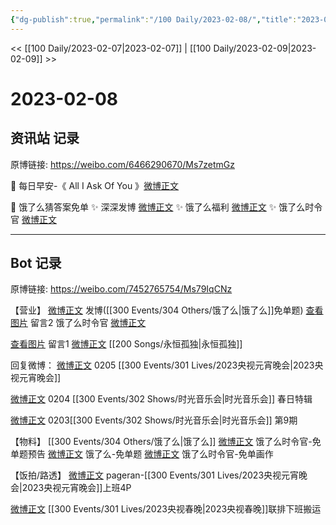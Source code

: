 ```yaml
---
{"dg-publish":true,"permalink":"/100 Daily/2023-02-08/","title":"2023-02-08","created":"2023-02-11T16:59:57.000+08:00","updated":"2023-04-11T14:46:32.000+08:00"}
---
```



<< [[100 Daily/2023-02-07\|2023-02-07]] | [[100 Daily/2023-02-09\|2023-02-09]] >>

# 2023-02-08

## 资讯站 记录

原博链接: https://weibo.com/6466290670/Ms7zetmGz

🌟 每日早安-《 All I Ask Of You 》[微博正文](https://m.weibo.cn/6466290670/4866790402031652)

🌟 饿了么猜答案免单
✨ 深深发博 [微博正文](https://m.weibo.cn/6466290670/4866995240048874)
✨ 饿了么福利 [微博正文](https://m.weibo.cn/6466290670/4866996053214856)
✨ 饿了么时令官 [微博正文](https://m.weibo.cn/6466290670/4866997814300532)

---
## Bot 记录

原博链接: https://weibo.com/7452765754/Ms79IqCNz

【营业】
[微博正文](https://m.weibo.cn/1736988591/4866993088628016) 发博([[300 Events/304 Others/饿了么\|饿了么]]免单题)
[查看图片](https://wx3.sinaimg.cn/large/0088n2Pggy1hawh2x6suhj30u0108tcw.jpg) 留言2 饿了么时令官 [微博正文](https://m.weibo.cn/7756461320/4866996339215993)

[查看图片](https://wx2.sinaimg.cn/large/0088n2Pggy1hawh31nfkyj30u014egqw.jpg) 留言1 [微博正文](https://m.weibo.cn/1736988591/4858476608100134) [[200 Songs/永恒孤独\|永恒孤独]]

回复微博：
[微博正文](https://m.weibo.cn/1736988591/4865900634708420) 0205 [[300 Events/301 Lives/2023央视元宵晚会\|2023央视元宵晚会]]

[微博正文](https://m.weibo.cn/1736988591/4865545242938744) 0204 [[300 Events/302 Shows/时光音乐会\|时光音乐会]] 春日特辑

[微博正文](https://m.weibo.cn/1736988591/4865146188465752) 0203[[300 Events/302 Shows/时光音乐会\|时光音乐会]] 第9期

【物料】
[[300 Events/304 Others/饿了么\|饿了么]]
[微博正文](https://m.weibo.cn/7756461320/4866958052823006) 饿了么时令官-免单题预告
[微博正文](https://m.weibo.cn/1282440983/4866994161322563) 饿了么-免单题
[微博正文](https://m.weibo.cn/7756461320/4866996339215993) 饿了么时令官-免单画作

【饭拍/路透】
[微博正文](https://m.weibo.cn/7633014126/4866661507662164) pageran-[[300 Events/301 Lives/2023央视元宵晚会\|2023央视元宵晚会]]上班4P

[微博正文](https://m.weibo.cn/7495641082/4866985412267953) [[300 Events/301 Lives/2023央视春晚\|2023央视春晚]]联排下班搬运
